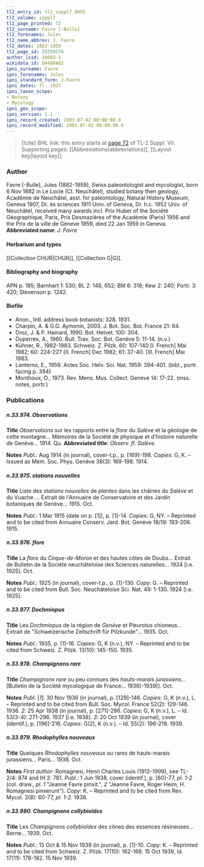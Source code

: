 ```yaml
---
tl2_entry_id: tl2_suppl7_0055
tl2_volume: suppl7
tl2_page_printed: 72
tl2_surname: Favre [-Bulle]
tl2_forenames: Jules
tl2_name_abbrev: J. Favre
tl2_dates: 1882-1959
tl2_page_id: 33259576
author_lsid: 18683-1
wikidata_id: Q4480402
ipni_surname: Favre
ipni_forenames: Jules
ipni_standard_form: J.Favre
ipni_dates: fl. 1937
ipni_taxon_scope: 
- Botany
- Mycology
ipni_geo_scope: 
ipni_version: 1.1
ipni_record_created: 2003-07-02 00:00:00.0
ipni_record_modified: 2003-07-02 00:00:00.0
---
```



> [!cite] BHL link: this entry starts at [page 72](https://www.biodiversitylibrary.org/page/33259576) of TL-2 Suppl. VII.
> Supporting pages: [[Abbreviations|abbreviations]], [[Layout key|layout key]].

### Author

Favre \[-Bulle\], Jules (1882-1959), Swiss paleontologist and mycologist, born 6 Nov 1882 in Le Locle (Ct. Neuchâtel), studied botany then geology, Académie de Neuchâtel, asst. for paleontology, Natural History Museum, Geneva 1907, Dr. ès sciences 1911 Univ. of Geneva, Dr. h.c. 1952 Univ. of Neuchâtel, received many awards incl. Prix Huber of the Société Géographique, Paris, Prix Desmazières of the Académie (Paris) 1956 and the Prix de la ville de Gèneve 1959, died 22 Jan 1959 in Geneva. 
**Abbreviated name**: *J. Favre*

#### Herbarium and types

[[Collection CHUR|CHUR]], [[Collection G|G]].

#### Bibliography and biography

APN p. 195; Barnhart 1: 530; BL 2: 146, 652; BM 6: 316; Kew 2: 240; Portr. 3: 420; Stevenson p. 1242.

#### Biofile

- Anon., Intl. address book botanists: 328. 1931.
- Charpin, A. & G.G. Aymonin, 2003. J. Bot. Soc. Bot. France 21: 64.
- Droz, J. & P. Hainard, 1990. Bot. Helvet. 100: 304.
- Duperrex, A., 1960. Bull. Trav. Soc. Bot. Genève 5: 11-14. (n.v.)
- Kühner, R., 1982-1983. Schweiz. Z. Pilzk. 60: 107-140 \[I. French\] Mai 1982; 60: 224-227 \[II. French\] Dec 1982; 61: 37-40. \[III. French\] Mai 1983.
- Lanterno, E., 1959. Actes Soc. Helv. Sci. Nat. 1959: 394-401. (bibl., portr. facing p. 394)
- Monthoux, O., 1973. Rev. Mens. Mus. Collect. Genève 14: 17-22. (mss. notes, portr.)

### Publications

##### n.33.974. Observations

**Title**
*Observations* sur les rapports entre la *flore* du *Salève* et la géologie de cette montagne... Mémoires de la Société de physique et d'histoire naturelle de Genève... 1914. Qu.
**Abbreviated title**: *Observ. fl. Salève*.

**Notes**
*Publ*.: Aug 1914 (in journal), cover-t.p., p. \[169\]-198. *Copies*: G, K. – Issued as Mém. Soc. Phys. Genève 38(3): 169-198. 1914.

##### n.33.975. stations nouvelles

**Title**
Liste des *stations nouvelles* de *plantes* dans les châines du *Salève* et du Vuache ... Extrait de l'Annuaire de Conservatoire et des Jardin botaniques de Genève... 1915. Oct.

**Notes**
*Publ*.: 1 Mar 1915 (date on p. \[1\]), p. \[1\]-14. *Copies*: G, NY. – Reprinted and to be cited from Annuaire Conserv. Jard. Bot. Genève 18/19: 193-206. 1915.

##### n.33.976. flore

**Title**
La *flore* du *Cirque-de-Moron* et des hautes côtes de Doubs... Extrait de Bulletin de la Société neuchâteloise des Sciences naturelles... 1924 \[i.e. 1925\]. Oct.

**Notes**
*Publ*.: 1925 (in journal), cover-t.p., p. \[1\]-130. *Copy*: G. – Reprinted and to be cited from Bull. Soc. Neuchâteloise Sci. Nat. 49: 1-130. 1924 \[i.e. 1925\].

##### n.33.977. Dochmiopus

**Title**
Les *Dochmiopus* de la région de *Genève* et Pleurotus chioneus... Extrait de "Schweizerische Zeitschrift für Pilzkunde"... 1935. Oct.

**Notes**
*Publ*.: 1935, p. \[1\]-16. *Copies*: G, K (n.v.), NY. – Reprinted and to be cited from Schweiz. Z. Pilzk. 13(10): 145-150. 1935.

##### n.33.978. Champignons rare

**Title**
*Champignons rare* ou peu connues des *hauts-marais jurassiens*... \[Bulletin de la Société mycologique de France... 1936\[-1939\]\]. Oct.

**Notes**
*Publ*. \[*1*\]: 30 Nov 1936 (in journal), p. \[129\]-146. *Copies*: G, K (n.v.), L. – Reprinted and to be cited from Bull. Soc. Mycol. France 52(2): 129-146. 1936.
*2*: 25 Apr 1938 (in journal), p. \[271\]-296. *Copies*: G, K (n.v.), L. – Id. 53(3-4): 271-296. 1937 \[i.e. 1938\].
*3*: 20 Oct 1939 (in journal), cover (identif.), p. \[196\]-216. *Copies*: G(2), K (n.v.). – Id. 55(2): 196-219. 1939.

##### n.33.979. Rhodophylles nouveaux

**Title**
Quelques *Rhodophylles nouveaux* ou rares de hauts-marais jurassiens... Paris... 1938. Oct.

**Notes**
*First author*: Romagnesi, Henri Charles Louis (1912-1999), see TL-2/4: 874 and IH 2: 781.
*Publ*.: 1 Jun 1938, cover (identif.), p. \[60\]-77, *pl. 1-2* (col. draw., *pl. 1* "Jeanne Favre pinxit.", *2* "Jeanne Favre, Roger Heim, H. Romagnesi pinxerunt"). *Copy*: K. – Reprinted and to be cited from Rev. Mycol. 3(8): 60-77, *pl. 1-2.* 1938.

##### n.33.980. Champignons collybioïdes

**Title**
Les *Champignons collybioïdes* des cônes des essences résineuses... Berne... 1939. Oct.

**Notes**
*Publ*.: 15 Oct & 15 Nov 1939 (in journal), p. \[1\]-10. *Copy*: K. – Reprinted and to be cited from Schweiz. Z. Pilzk. 17(10): 162-168. 15 Oct 1939, Id. 17(11): 178-182. 15 Nov 1939.

